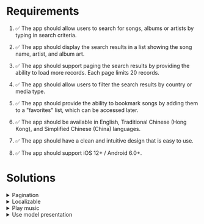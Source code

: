# Requirements

1. :white_check_mark: The app should allow users to search for songs, albums or artists by typing in search criteria.
2. :white_check_mark: The app should display the search results in a list showing the song name, artist, and album art.

3. :white_check_mark: The app should support paging the search results by providing the ability to load more records. Each page limits 20 records.

4. :white_check_mark: The app should allow users to filter the search results by country or media type.

5. :white_check_mark: The app should provide the ability to bookmark songs by adding them to a "favorites" list, which can be accessed later.

6. :white_check_mark: The app should be available in English, Traditional Chinese (Hong Kong), and Simplified Chinese (China) languages.

7. :white_check_mark: The app should have a clean and intuitive design that is easy to use.

8. :white_check_mark: The app should support iOS 12+ / Android 6.0+.

# Solutions

<details>
<summary>Pagination</summary>

1. Set a limit to get the track from API.

2. Create an array to store new tracks which get from API.

3. When user scroll to the last cell from the track table, it will call the API again and append new tracks to store in the array.

4. If the new API return the array is below the limit, it **WILL NOT** call the API when user scroll to the last cell. It prevents to call the API continuously.

</details>

<details>
<summary>Localizable</summary>

1. Go to the **project page** and **Info** tab.

2. Add the language which you needed in **Localization**. As the project requirement, I added _English_, _Chinese (Hong Kong)_ and _Chinese, Simplified (China)_.

3. Create a string file called `Localizable.string`.

4. Go to the Inspector which in XCode's right hand side. Tick all the language which you needed. The string file will create the sub-file for each language.

5. Add below code to apply the localizable for each text.

   ```swift
   NSLocalizedString(key, comment: "")
   ```

6. Done :beers:.

</details>

<details>
<summary>Play music</summary>

1. Implement `AVFoundation` to play the music track.

   ```swift
   import AVFoundation
   ```

2. Add `PeriodicTimeObserver` to observe music's duration time and current time.

   ```swift
   self.player.addPeriodicTimeObserver()
   ```

3. Insert the track `AVPlayerItem` in to the player.

   ```swift
   self.player.insert(AVPlayerItem(url: URL(string: previewUrl)!), after: nil)
   ```

4. Play the music.

   ```swift
   self.player.play()
   ```

5. Done :beers:.

</details>

<details>
<summary>Use model presentation</summary>

1. Apply model presentation method to show the player.

2. In modal presentation, there cannot tigger the `viewWillAppear` and `viewDidAppear` function by callback. Therefore, I added observer to observe the dismiss action.

   ```swift
   vcPlay.vm.psDismiss.subscribe(onNext: {
       self.refreshFavourite()
   }).disposed(by: self.vm.disposeBag)
   ```

3. When user clicked **Favourite** button in the player, the track will add into **Favourite**. User can browse the track which can be accessed later on the top of home page.

4. Done :beers:.
</details>
